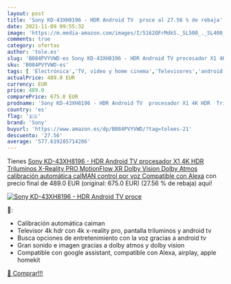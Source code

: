 ```yaml
---
layout: post
title: 'Sony KD-43XH8196 - HDR Android TV  proce al 27.56 % de rebaja'
date: 2021-11-09 09:55:32
image: 'https://m.media-amazon.com/images/I/5162QFrMdkS._SL500_._SL400_.jpg'
comments: true
category: ofertas
author: 'tole.es'
slug: 'B084PVYVWD-es Sony KD-43XH8196 - HDR Android TV procesador X1 4K HDR...'
sku: 'B084PVYVWD-es'
tags: [ 'Electrónica','TV, vídeo y home cinema','Televisores','android','sony', ]
actualPrice: 489.0 EUR
currency: EUR
price: 489.0
comparePrice: 675.0 EUR
prodname: 'Sony KD-43XH8196 - HDR Android TV  procesador X1 4K HDR  Triluminos  X-Reality PRO  MotionFlow XR  Dolby Vision  Dolby Atmos  calibración automática caIMAN  control por voz   Compatible con Alexa'
country: 'es'
flag: '🇪🇸'
brand: 'Sony'
buyurl: 'https://www.amazon.es/dp/B084PVYVWD/?tag=tolees-21'
descuento: '27.56'
average: '577.619285714286'
---
```


Tienes [Sony KD-43XH8196 - HDR Android TV  procesador X1 4K HDR  Triluminos  X-Reality PRO  MotionFlow XR  Dolby Vision  Dolby Atmos  calibración automática caIMAN  control por voz   Compatible con Alexa](https://www.amazon.es/dp/B084PVYVWD/?tag=tolees-21) con precio final de  489.0 EUR (original: 675.0 EUR) (27.56 %  de rebaja) aqui!

[![Sony KD-43XH8196 - HDR Android TV  proce](https://m.media-amazon.com/images/I/5162QFrMdkS._SL500_._SL400_.jpg)](https://www.amazon.es/dp/B084PVYVWD/?tag=tolees-21)

🔎:

- Calibración automática caiman
- Televisor 4k hdr con 4k x-reality pro, pantalla triluminos y android tv
- Busca opciones de entretenimiento con la voz gracias a android tv
- Gran sonido e imagen gracias a dolby atmos y dolby vision
- Compatible con google assistant, compatible con Alexa, airplay, apple homekit

[🛒 Comprar!!!](https://www.amazon.es/dp/B084PVYVWD/?tag=tolees-21)
